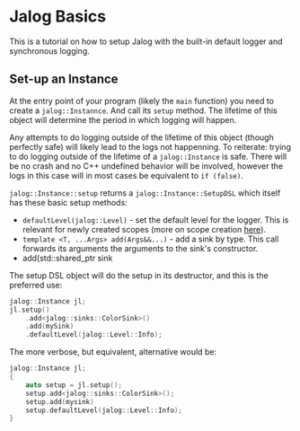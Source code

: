 # Jalog Basics

This is a tutorial on how to setup Jalog with the built-in default logger and synchronous logging. 

## Set-up an Instance

At the entry point of your program (likely the `main` function) you need to create a `jalog::Instannce`. And call its `setup` method. The lifetime of this object will determine the period in which logging will happen. 

Any attempts to do logging outside of the lifetime of this object (though perfectly safe) will likely lead to the logs not happenning. To reiterate: trying to do logging outside of the lifetime of a `jalog::Instance` is safe. There will be no crash and no C++ undefined behavior will be involved, however the logs in this case will in most cases be equivalent to `if (false)`.

`jalog::Instance::setup` returns a `jalog::Instance::SetupDSL` which itself has these basic setup methods: 

* `defaultLevel(jalog::Level)` - set the default level for the logger. This is relevant for newly created scopes (more on scope creation [here](creating-scopes.md)).
* `template <T, ...Args> add(Args&&...)` - add a sink by type. This call forwards its arguments the arguments to the sink's constructor.
* add(std::shared_ptr<Sink> sink

The setup DSL object will do the setup in its destructor, and this is the preferred use:

```c++
jalog::Instance jl;
jl.setup()
    .add<jalog::sinks::ColorSink>()
    .add(mySink)
    .defaultLevel(jalog::Level::Info);
```

The more verbose, but equivalent, alternative would be:

```c++
jalog::Instance jl;
{
    auto setup = jl.setup();
    setup.add<jalog::sinks::ColorSink>();
    setup.add(mysink)
    setup.defaultLevel(jalog::Level::Info);
}
```

